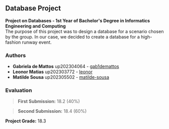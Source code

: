 ## Database Project

**Project on Databases - 1st Year of Bachelor's Degree in Informatics Engineering and Computing**  
The purpose of this project was to design a database for a scenario chosen by the group. In our case, we decided to create a database for a high-fashion runway event.  

### Authors

* **Gabriela de Mattos** up202304064 - [gab1demattos](https://github.com/gab1demattos)
* **Leonor Matias** up202303772 - [leonor](https://github.com/le0nor)
* **Matilde Sousa** up202305502 - [matilde-sousa](https://github.com/matilde-sousa)

### Evaluation

>**First Submission:** 18.2 (40%)

>**Second Submission:** 18.4 (60%)

**Project Grade:** 18.3

